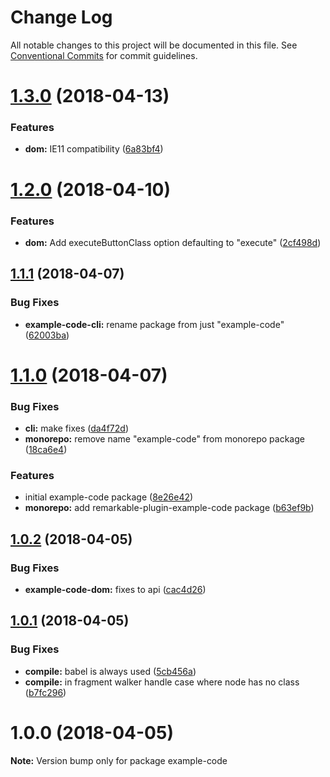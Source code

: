 # Change Log

All notable changes to this project will be documented in this file.
See [Conventional Commits](https://conventionalcommits.org) for commit guidelines.

<a name="1.3.0"></a>
# [1.3.0](https://github.com/zenflow/example-code/compare/v1.2.0...v1.3.0) (2018-04-13)


### Features

* **dom:** IE11 compatibility ([6a83bf4](https://github.com/zenflow/example-code/commit/6a83bf4))




<a name="1.2.0"></a>
# [1.2.0](https://github.com/zenflow/example-code/compare/v1.1.1...v1.2.0) (2018-04-10)


### Features

* **dom:** Add executeButtonClass option defaulting to "execute" ([2cf498d](https://github.com/zenflow/example-code/commit/2cf498d))




<a name="1.1.1"></a>
## [1.1.1](https://github.com/zenflow/example-code/compare/v1.1.0...v1.1.1) (2018-04-07)


### Bug Fixes

* **example-code-cli:** rename package from just "example-code" ([62003ba](https://github.com/zenflow/example-code/commit/62003ba))




<a name="1.1.0"></a>
# [1.1.0](https://github.com/zenflow/example-code/compare/v1.0.2...v1.1.0) (2018-04-07)


### Bug Fixes

* **cli:** make fixes ([da4f72d](https://github.com/zenflow/example-code/commit/da4f72d))
* **monorepo:** remove name "example-code" from monorepo package ([18ca6e4](https://github.com/zenflow/example-code/commit/18ca6e4))


### Features

* initial example-code package ([8e26e42](https://github.com/zenflow/example-code/commit/8e26e42))
* **monorepo:** add remarkable-plugin-example-code package ([b63ef9b](https://github.com/zenflow/example-code/commit/b63ef9b))




<a name="1.0.2"></a>
## [1.0.2](https://github.com/zenflow/example-code/compare/v1.0.1...v1.0.2) (2018-04-05)


### Bug Fixes

* **example-code-dom:** fixes to api ([cac4d26](https://github.com/zenflow/example-code/commit/cac4d26))




<a name="1.0.1"></a>
## [1.0.1](https://github.com/zenflow/example-code/compare/v1.0.0...v1.0.1) (2018-04-05)


### Bug Fixes

* **compile:** babel is always used ([5cb456a](https://github.com/zenflow/example-code/commit/5cb456a))
* **compile:** in fragment walker handle case where node has no class ([b7fc296](https://github.com/zenflow/example-code/commit/b7fc296))




<a name="1.0.0"></a>
# 1.0.0 (2018-04-05)




**Note:** Version bump only for package example-code
